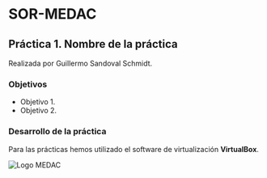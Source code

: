 # SOR-MEDAC

## Práctica 1. Nombre de la práctica
Realizada por Guillermo Sandoval Schmidt.

### Objetivos
- Objetivo 1.
- Objetivo 2.

### Desarrollo de la práctica
Para las prácticas hemos utilizado el software de virtualización **VirtualBox**.

![Logo MEDAC](img/logo_medac.png)